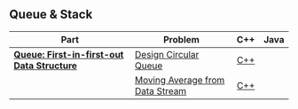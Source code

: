 ## Queue & Stack

| Part | Problem | C++ | Java |
| --- | --- | :---: | :---: |
| [**Queue: First-in-first-out Data Structure**](https://leetcode.com/explore/learn/card/queue-stack/228/first-in-first-out-data-structure/) | [Design Circular Queue](https://leetcode.com/explore/learn/card/queue-stack/228/first-in-first-out-data-structure/1337/) | [C++](01-Queue-First-in-first-out-Data-Structure/01-Design-Circular-Queue/cpp-0622/) | |
| | [Moving Average from Data Stream](https://leetcode.com/explore/learn/card/queue-stack/228/first-in-first-out-data-structure/1368/) | [C++](01-Queue-First-in-first-out-Data-Structure/02-Moving-Average-from-Data-Stream/cpp-0346/) | |
